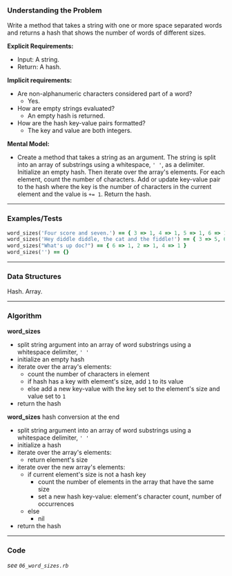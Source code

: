 ### Understanding the Problem
Write a method that takes a string with one or more space separated words and returns a hash that shows the number of words of different sizes.

**Explicit Requirements:**

- Input: A string.
- Return: A hash.

**Implicit requirements:**

- Are non-alphanumeric characters considered part of a word?
    - Yes.
- How are empty strings evaluated?
    - An empty hash is returned.
- How are the hash key-value pairs formatted?
    - The key and value are both integers.

**Mental Model:**

- Create a method that takes a string as an argument.  The string is split into an array of substrings using a whitespace, `' '`, as a delimiter.  Initialize an empty hash.  Then iterate over the array's elements.  For each element, count the number of characters.  Add or update key-value pair to the hash where the key is the number of characters in the current element and the value is `+= 1`.  Return the hash.

---
### Examples/Tests
```ruby
word_sizes('Four score and seven.') == { 3 => 1, 4 => 1, 5 => 1, 6 => 1 }
word_sizes('Hey diddle diddle, the cat and the fiddle!') == { 3 => 5, 6 => 1, 7 => 2 }
word_sizes("What's up doc?") == { 6 => 1, 2 => 1, 4 => 1 }
word_sizes('') == {}
```
---
### Data Structures
Hash.
Array.

---
### Algorithm
**word_sizes**
- split string argument into an array of word substrings using a whitespace delimiter, `' '`
- initialize an empty hash
- iterate over the array's elements:
  - count the number of characters in element
  - if hash has a key with element's size, add `1` to its value
  - else add a new key-value with the key set to the element's size and value set to `1`
- return the hash

**word_sizes** hash conversion at the end
- split string argument into an array of word substrings using a whitespace delimiter, `' '`
- initialize a hash
- iterate over the array's elements:
  - return element's size
- iterate over the new array's elements:
  - if current element's size is not a hash key
    - count the number of elements in the array that have the same size
    - set a new hash key-value: element's character count, number of occurrences
  - else
    - nil
- return the hash

---
### Code
*see `06_word_sizes.rb`*
